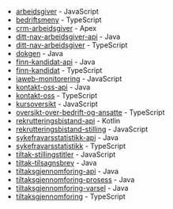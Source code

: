* [arbeidsgiver](https://github.com/navikt/arbeidsgiver) - JavaScript
* [bedriftsmeny](https://github.com/navikt/bedriftsmeny) - TypeScript
* [crm-arbeidsgiver](https://github.com/navikt/crm-arbeidsgiver) - Apex
* [ditt-nav-arbeidsgiver-api](https://github.com/navikt/ditt-nav-arbeidsgiver-api) - Java
* [ditt-nav-arbeidsgiver](https://github.com/navikt/ditt-nav-arbeidsgiver) - TypeScript
* [dokgen](https://github.com/navikt/dokgen) - Java
* [finn-kandidat-api](https://github.com/navikt/finn-kandidat-api) - Java
* [finn-kandidat](https://github.com/navikt/finn-kandidat) - TypeScript
* [iaweb-monitorering](https://github.com/navikt/iaweb-monitorering) - JavaScript
* [kontakt-oss-api](https://github.com/navikt/kontakt-oss-api) - Java
* [kontakt-oss](https://github.com/navikt/kontakt-oss) - TypeScript
* [kursoversikt](https://github.com/navikt/kursoversikt) - JavaScript
* [oversikt-over-bedrift-og-ansatte](https://github.com/navikt/oversikt-over-bedrift-og-ansatte) - TypeScript
* [rekrutteringsbistand-api](https://github.com/navikt/rekrutteringsbistand-api) - Kotlin
* [rekrutteringsbistand-stilling](https://github.com/navikt/rekrutteringsbistand-stilling) - JavaScript
* [sykefravarsstatistikk-api](https://github.com/navikt/sykefravarsstatistikk-api) - Java
* [sykefravarsstatistikk](https://github.com/navikt/sykefravarsstatistikk) - TypeScript
* [tiltak-stillingstitler](https://github.com/navikt/tiltak-stillingstitler) - JavaScript
* [tiltak-tilsagnsbrev](https://github.com/navikt/tiltak-tilsagnsbrev) - Java
* [tiltaksgjennomforing-api](https://github.com/navikt/tiltaksgjennomforing-api) - Java
* [tiltaksgjennomforing-prosess](https://github.com/navikt/tiltaksgjennomforing-prosess) - Java
* [tiltaksgjennomforing-varsel](https://github.com/navikt/tiltaksgjennomforing-varsel) - Java
* [tiltaksgjennomforing](https://github.com/navikt/tiltaksgjennomforing) - TypeScript